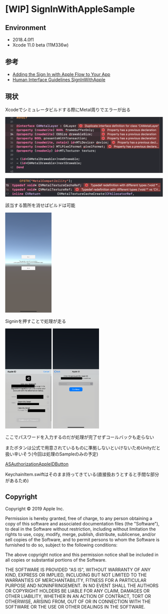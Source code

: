 # [WIP] SignInWithAppleSample

## Environment
- 2018.4.0f1
- Xcode 11.0 beta (11M336w)

## 参考
- [Adding the Sign In with Apple Flow to Your App
](https://developer.apple.com/documentation/authenticationservices/adding_the_sign_in_with_apple_flow_to_your_app)
- [Human Interface Guidelines SignInWithApple](https://developer.apple.com/design/human-interface-guidelines/sign-in-with-apple/overview/)

## 現状
Xcodeでシミュレータビルドする際にMetal周りでエラーが出る

![](./.image/img1.png)

![](./.image/img2.png)

該当する箇所を消せばビルドは可能


<img src="./.image/img3.png" height="320px">

Signinを押すことで処理が走る

<img src="./.image/img4.png" height="320px">
<img src="./.image/img5.png" height="320px">

ここでパスワードを入力するのだが処理が完了せずコールバックも走らない

またボタンは公式で用意されているものに準拠しないといけないためUnityだと扱い辛いそう(今回は処理のSampleのみの予定)

[ASAuthorizationAppleIDButton](https://developer.apple.com/documentation/authenticationservices/asauthorizationappleidbutton)

KeychainItem.swiftはそのまま持ってきている(直接扱おうとすると手間な部分があるため)

## Copyright
Copyright © 2019 Apple Inc.

Permission is hereby granted, free of charge, to any person obtaining a copy of this software and associated documentation files (the "Software"), to deal in the Software without restriction, including without limitation the rights to use, copy, modify, merge, publish, distribute, sublicense, and/or sell copies of the Software, and to permit persons to whom the Software is furnished to do so, subject to the following conditions:

The above copyright notice and this permission notice shall be included in all copies or substantial portions of the Software.

THE SOFTWARE IS PROVIDED "AS IS", WITHOUT WARRANTY OF ANY KIND, EXPRESS OR IMPLIED, INCLUDING BUT NOT LIMITED TO THE WARRANTIES OF MERCHANTABILITY, FITNESS FOR A PARTICULAR PURPOSE AND NONINFRINGEMENT. IN NO EVENT SHALL THE AUTHORS OR COPYRIGHT HOLDERS BE LIABLE FOR ANY CLAIM, DAMAGES OR OTHER LIABILITY, WHETHER IN AN ACTION OF CONTRACT, TORT OR OTHERWISE, ARISING FROM, OUT OF OR IN CONNECTION WITH THE SOFTWARE OR THE USE OR OTHER DEALINGS IN THE SOFTWARE.

